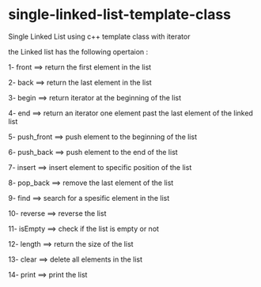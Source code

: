 # single-linked-list-template-class
Single Linked List using c++ template class with iterator

the Linked list has the following opertaion :

1- front ==> return the first element in the list

2- back ==> return the last element in the list

3- begin ==> return iterator at the beginning of the list

4- end ==> return an iterator one element past the last element of the linked list

5- push_front ==> push element to the beginning of the list

6- push_back ==> push element to the end of the list

7- insert ==> insert element to specific position of the list

8- pop_back ==> remove the last element of the list

9- find ==> search for a spesific element in the list

10- reverse ==> reverse the list

11- isEmpty ==> check if the list is empty or not

12- length ==> return the size of the list

13- clear ==> delete all elements in the list

14- print ==> print the list
